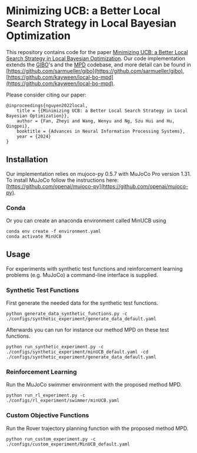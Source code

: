 # Minimizing UCB: a Better Local Search Strategy in Local Bayesian Optimization

This repository contains code for the paper [Minimizing UCB: a Better Local Search Strategy in Local Bayesian Optimization](https://openreview.net/forum?id=5GCgNFZSyo&referrer=%5Bthe%20profile%20of%20Zheyi%20Fan%5D(%2Fprofile%3Fid%3D~Zheyi_Fan2)).
Our code implementation extends the [GIBO](https://arxiv.org/abs/2106.11899)'s and the [MPD](https://proceedings.neurips.cc/paper_files/paper/2022/hash/555479a201da27c97aaeed842d16ca49-Abstract-Conference.html) codebase, and more detail can be found in [https://github.com/sarmueller/gibo](https://github.com/sarmueller/gibo), [https://github.com/kayween/local-bo-mpd](https://github.com/kayween/local-bo-mpd).

Please consider citing our paper:
```
@inproceedings{nguyen2022local,
    title = {{Minimizing UCB: a Better Local Search Strategy in Local Bayesian Optimization}},
    author = {Fan, Zheyi and Wang, Wenyu and Ng, Szu Hui and Hu, Qingpei},
    booktitle = {Advances in Neural Information Processing Systems},
    year = {2024}
}
```

## Installation
Our implementation relies on mujoco-py 0.5.7 with MuJoCo Pro version 1.31.
To install MuJoCo follow the instructions here: [https://github.com/openai/mujoco-py](https://github.com/openai/mujoco-py).

### Conda
Or you can create an anaconda environment called MinUCB using
```
conda env create -f environment.yaml
conda activate MinUCB
```

## Usage
For experiments with synthetic test functions and reinforcement learning problems (e.g. MuJoCo) a command-line interface is supplied.

### Synthetic Test Functions
First generate the needed data for the synthetic test functions.

```
python generate_data_synthetic_functions.py -c ./configs/synthetic_experiment/generate_data_default.yaml
```

Afterwards you can run for instance our method MPD on these test functions.

```
python run_synthetic_experiment.py -c ./configs/synthetic_experiment/minUCB_default.yaml -cd ./configs/synthetic_experiment/generate_data_default.yaml
```

### Reinforcement Learning

Run the MuJoCo swimmer environment with the proposed method MPD.

```
python run_rl_experiment.py -c ./configs/rl_experiment/swimmer/minUCB.yaml
```

### Custom Objective Functions

Run the Rover trajectory planning function with the proposed method MPD.

```
python run_custom_experiment.py -c ./configs/custom_experiment/MinUCB_default.yaml
```
